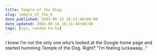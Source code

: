 ```yaml
---
title: Temple of the Blog
slug: temple_of_the_b
date_published: 2003-06-16 16:11:48+00:00
date_updated: 2003-06-16 16:11:48+00:00
tags: [nyc, random ha-ha]
---
```

I know I’m not the only one who’s looked at the Google home page and started humming Temple of the Dog. Right? "I’m feeling luckaaaay…"
